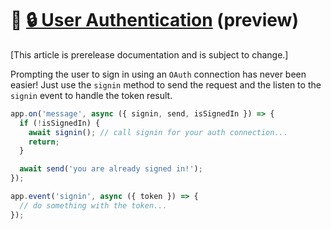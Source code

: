 # 📖 [🔒 User Authentication](/bots/how-to/authentication/add-authentication) (preview)

[This article is prerelease documentation and is subject to change.]

Prompting the user to sign in using an `OAuth` connection has
never been easier! Just use the `signin` method to send the request
and the listen to the `signin` event to handle the token result.

```typescript
app.on('message', async ({ signin, send, isSignedIn }) => {
  if (!isSignedIn) {
    await signin(); // call signin for your auth connection...
    return;
  }

  await send('you are already signed in!');
});

app.event('signin', async ({ token }) => {
  // do something with the token...
});
```